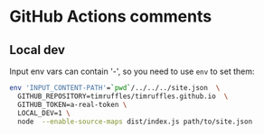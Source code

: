 # GitHub Actions comments


## Local dev

Input env vars can contain '-', so you need to use `env` to set them:

```sh
env 'INPUT_CONTENT-PATH'=`pwd`/../../../site.json  \
  GITHUB_REPOSITORY=timruffles/timruffles.github.io  \
  GITHUB_TOKEN=a-real-token \
  LOCAL_DEV=1 \
  node  --enable-source-maps dist/index.js path/to/site.json 
```
